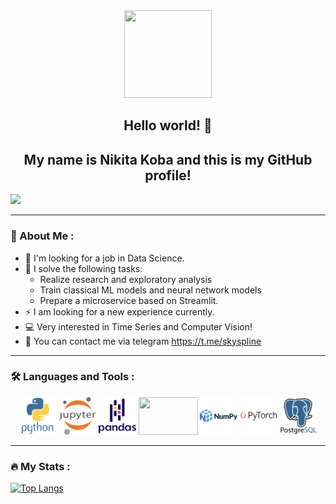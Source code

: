 <div id="header" align="center">
  <img src="https://media.giphy.com/media/du3J3cXyzhj75IOgvA/giphy.gif" width="140" height="140" />
</div>

<h2 align="center">Hello world! 👋</h2>
<h2 align="center">My name is Nikita Koba and this is my GitHub profile!</h2>

![](https://komarev.com/ghpvc/?username=ZeroSpline)

---

<h3 align="left">📝 About Me :</h3>

- 🚀 I'm looking for a job in Data Science.
- 🌊 I solve the following tasks:
  - Realize research and exploratory analysis
  - Train classical ML models and neural network models
  - Prepare a microservice based on Streamlit.
- ⚡ I am looking for a new experience currently.
- 💻 Very interested in Time Series and Computer Vision!
- 💬 You can contact me via telegram https://t.me/skyspline

---

<h3 align="left">🛠 Languages and Tools :</h3>

<div id="header" align="center">
  <img src="https://github.com/devicons/devicon/blob/master/icons/python/python-original-wordmark.svg" width="60" height="60" />
  <img src="https://github.com/devicons/devicon/blob/master/icons/jupyter/jupyter-original-wordmark.svg" width="60" height="60" />
  <img src="https://github.com/devicons/devicon/blob/master/icons/pandas/pandas-original-wordmark.svg" width="60" height="60" />
  <img src="https://upload.wikimedia.org/wikipedia/commons/0/05/Scikit_learn_logo_small.svg" width="95" height="60" />
  <img src="https://github.com/devicons/devicon/blob/master/icons/numpy/numpy-original-wordmark.svg" width="60" height="60" />
  <img src="https://github.com/devicons/devicon/blob/master/icons/pytorch/pytorch-original-wordmark.svg" width="60" height="60" />
  <img src="https://github.com/devicons/devicon/blob/master/icons/postgresql/postgresql-original-wordmark.svg" width="60" height="60" />
</div>

---
<h3 align="left">🔥 My Stats :</h3>

[![Top Langs](https://github-readme-stats.vercel.app/api/top-langs/?username=ZeroSpline&theme=darcula&show_icons=true&layout=compact&include_all_commits=true&count_private=true)](https://github.com/anuraghazra/github-readme-stats)

<!--
**ZeroSpline/ZeroSpline** is a ✨ _special_ ✨ repository because its `README.md` (this file) appears on your GitHub profile.

Here are some ideas to get you started:

- 🔭 I’m currently working on ...
- 🌱 I’m currently learning ...
- 👯 I’m looking to collaborate on ...
- 🤔 I’m looking for help with ...
- 💬 Ask me about ...
- 📫 How to reach me: ...
- 😄 Pronouns: ...
- ⚡ Fun fact: ...
-->
